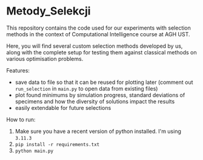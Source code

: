 # Metody_Selekcji

This repository contains the code used for our experiments with selection methods in the context of Computational Intelligence course at AGH UST.

Here, you will find several custom selection methods developed by us, along with the complete setup for testing them against classical methods on various optimisation problems.

Features:
- save data to file so that it can be reused for plotting later (comment out `run_selection` in `main.py` to open data from existing files)
- plot found minimums by simulation progress, standard deviations of specimens and how the diversity of solutions impact the results
- easily extendable for future selections

How to run:
1. Make sure you have a recent version of python installed. I'm using `3.11.3`
2. `pip install -r requirements.txt`
3. `python main.py`
